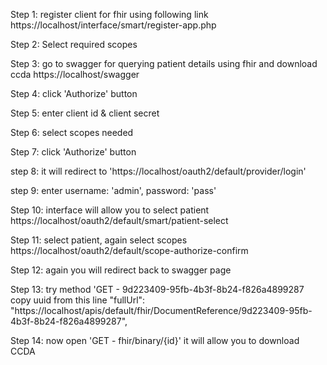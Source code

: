 ﻿Step 1: register client for fhir using following link
https://localhost/interface/smart/register-app.php

Step 2: Select required scopes

Step 3: go to swagger for querying patient details using fhir and download ccda
https://localhost/swagger

Step 4: click 'Authorize' button

Step 5: enter client id & client secret

Step 6: select scopes needed

Step 7: click 'Authorize' button

step 8: it will redirect to 'https://localhost/oauth2/default/provider/login'

step 9: enter username: 'admin', password: 'pass'

Step 10: interface will allow you to select patient https://localhost/oauth2/default/smart/patient-select

Step 11: select patient, again select scopes
https://localhost/oauth2/default/scope-authorize-confirm

Step 12: again you will redirect back to swagger page

Step 13: try method 'GET -  9d223409-95fb-4b3f-8b24-f826a4899287
copy uuid from this line 
 "fullUrl": "https://localhost/apis/default/fhir/DocumentReference/9d223409-95fb-4b3f-8b24-f826a4899287",

Step 14: now open 'GET - fhir/binary/{id}'
 it will allow you to download CCDA
